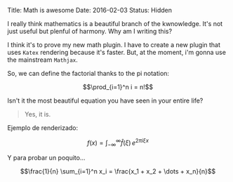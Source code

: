 Title: Math is awesome
Date: 2016-02-03
Status: Hidden

I really think mathematics is a beautiful branch of the kwnowledge. It's
not just useful but plenful of harmony. Why am I writing this?

I think it's to prove my new math plugin. I have to create a new plugin
that uses `Katex` rendering because it's faster. But, at the moment, i'm
gonna use the mainstream `Mathjax`.

So, we can define the factorial thanks to the pi notation:

$$\prod_{i=1}^n i = n!$$

Isn't it the most beautiful equation you have seen in your entire life?

> Yes, it is.

Ejemplo de renderizado:

$$f(x) = \int_{-\infty}^\infty \hat f(\xi)\,e^{2 \pi i \xi x}$$

Y para probar un poquito...

$$\frac{1}{n} \sum_{i=1}^n x_i = \frac{x_1 + x_2 + \dots + x_n}{n}$$
